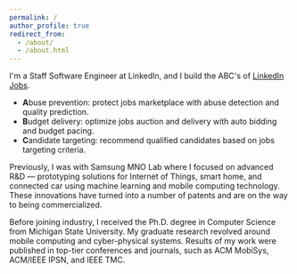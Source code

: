 ```yaml
---
permalink: /
author_profile: true
redirect_from: 
  - /about/
  - /about.html
---
```


I'm a Staff Software Engineer at LinkedIn, and I build the ABC's of [LinkedIn Jobs](https://www.linkedin.com/talent/post-a-job).
* **A**buse prevention: protect jobs marketplace with abuse detection and quality prediction.
* **B**udget delivery: optimize jobs auction and delivery with auto bidding and budget pacing.
* **C**andidate targeting: recommend qualified candidates based on jobs targeting criteria.

Previously, I was with Samsung MNO Lab where I focused on advanced R&amp;D &mdash; prototyping solutions for Internet of Things, smart home, and connected car using machine learning and mobile computing technology. These innovations have turned into a number of patents and are on the way to being commercialized.

Before joining industry, I received the Ph.D. degree in Computer Science from Michigan State University. My graduate research revolved around mobile computing and cyber-physical systems. Results of my work were published in top-tier conferences and journals, such as ACM&nbsp;MobiSys, ACM/IEEE&nbsp;IPSN, and IEEE&nbsp;TMC.